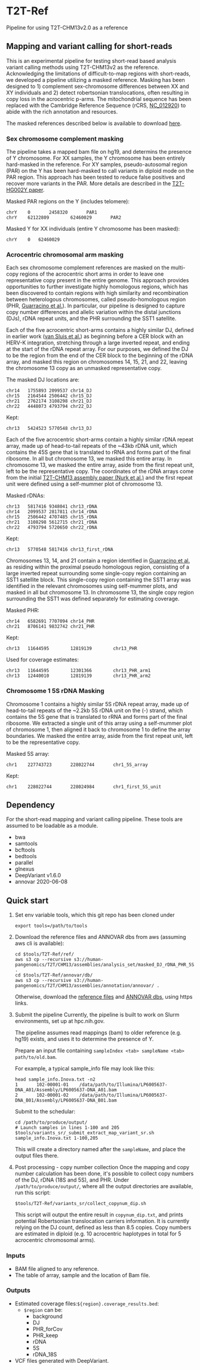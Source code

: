 # T2T-Ref
Pipeline for using T2T-CHM13v2.0 as a reference

## Mapping and variant calling for short-reads
This is an experimental pipeline for testing short-read based analysis variant calling methods using T2T-CHM13v2 as the reference. Acknowledging the limitations of difficult-to-map regions with short-reads, we developed a pipeline utilizing a masked reference. Masking has been designed to 1) complement sex-chromosome differences between XX and XY individuals and 2) detect robertsonian translocations, often resulting in copy loss in the acrocentric p-arms. The mitochondrial sequence has been replaced with the Cambridge Reference Sequence (rCRS, [NC_012920](https://www.ncbi.nlm.nih.gov/nuccore/251831106)) to abide with the rich annotation and resources.

The masked references described below is available to download [here](https://s3-us-west-2.amazonaws.com/human-pangenomics/index.html?prefix=T2T/CHM13/assemblies/analysis_set/masked_DJ_rDNA_PHR_5S/).

### Sex chromosome complement masking
The pipeline takes a mapped bam file on hg19, and determins the presence of Y chromosome. For XX samples, the Y chromosome has been entirely hard-masked in the reference. For XY samples, pseudo-autosomal region (PAR) on the Y has been hard-masked to call variants in diploid mode on the PAR region. This approach has been tested to reduce false positives and recover more variants in the PAR. More details are described in the [T2T-HG002Y paper](https://doi.org/10.1038/s41586-023-06457-y).

Masked PAR regions on the Y (includes telomere):
```
chrY    0       2458320       PAR1
chrY    62122809        62460029       PAR2
```

Masked Y for XX individuals (entire Y chromosome has been masked):
```
chrY	0	62460029
```

### Acrocentric chromosomal arm masking
Each sex chromosome complement references are masked on the multi-copy regions of the acrocentric short arms in order to leave one representative copy present in the entire genome. This approach provides opportunities to further investigate highly homologous regions, which has been discovered to contain regions with high similarity and recombination between heterologous chromosomes, called pseudo-homologous region (PHR, [Guarracino et al.](https://doi.org/10.1038/s41586-023-05976-y)). In particular, our pipeline is designed to capture copy number differences and allelic variation within the distal junctions (DJs), rDNA repeat units, and the PHR surrounding the SST1 satellite.

Each of the five acrocentric short-arms contains a highly similar DJ, defined in earlier work ([van Sluis et al.](https://doi.org/10.1101/gad.331892.119)) as beginning before a CER block with an HERV-K integration, stretching through a large inverted repeat, and ending at the start of the rDNA repeat array. For our purposes, we defined the DJ to be the region from the end of the CER block to the beginning of the rDNA array, and masked this region on chromosomes 14, 15, 21, and 22, leaving the chromosome 13 copy as an unmasked representative copy.

The masked DJ locations are:
```
chr14   1755893 2099537 chr14_DJ
chr15   2164544 2506442 chr15_DJ
chr21   2762174 3108298 chr21_DJ
chr22   4448073 4793794 chr22_DJ
```

Kept:
```
chr13   5424523 5770548 chr13_DJ
```

Each of the five acrocentric short-arms contain a highly similar rDNA repeat array, made up of head-to-tail repeats of the ~43kb rDNA unit, which contains the 45S gene that is translated to rRNA and forms part of the final ribosome. In all but chromosome 13, we masked this entire array. In chromosome 13, we masked the entire array, aside from the first repeat unit, left to be the representative copy. The coordinates of the rDNA arrays come from the initial [T2T-CHM13 assembly paper (Nurk et al.)](https://doi.org/10.1126/science.abj6987) and the first repeat unit were defined using a self-mummer plot of chromosome 13.

Masked rDNAs:
```
chr13   5817416 9348041 chr13_rDNA
chr14   2099537 2817811 chr14_rDNA
chr15   2506442 4707485 chr15_rDNA
chr21   3108298 5612715 chr21_rDNA
chr22   4793794 5720650 chr22_rDNA
```

Kept:
```
chr13   5770548 5817416 chr13_first_rDNA
```

Chromosomes 13, 14, and 21 contain a region identified in [Guarracino et al.](https://doi.org/10.1038/s41586-023-05976-y) as residing within the proximal pseudo homologous region, consisting of a large inverted repeat surrounding some single-copy region containing an SST1 satellite block. This single-copy region containing the SST1 array was identified in the relevant chromosomes using self-mummer plots, and masked in all but chromosome 13. In chromosome 13, the single copy region surrounding the SST1 was defined separately for estimating coverage.

Masked PHR:
```
chr14   6582691 7707094 chr14_PHR
chr21   8706141 9832742 chr21_PHR
```

Kept:
```
chr13   11644595        12819139        chr13_PHR
```

Used for coverage estimates:
```
chr13   11644595        12301366        chr13_PHR_arm1
chr13   12440010        12819139        chr13_PHR_arm2
```

### Chromosome 1 5S rDNA Masking
Chromosome 1 contains a highly similar 5S rDNA repeat array, made up of head-to-tail repeats of the ~2.2kb 5S rDNA unit on the (-) strand, which contains the 5S gene that is translated to rRNA and forms part of the final ribosome. We extracted a single unit of this array using a self-mummer plot of chromosome 1, then aligned it back to chromosome 1 to define the array boundaries. We masked the entire array, aside from the first repeat unit, left to be the representative copy.

Masked 5S array:
```
chr1    227743723       228022744       chr1_5S_array
```

Kept:
```
chr1    228022744       228024984       chr1_first_5S_unit
```

## Dependency
For the short-read mapping and variant calling pipeline. These tools are assumed to be loadable as a module.
* bwa
* samtools
* bcftools
* bedtools
* parallel
* glnexus
* DeepVariant v1.6.0
* annovar 2020-06-08

## Quick start
1. Set env variable tools, which this git repo has been cloned under
	```
	export tools=/path/to/tools
	```

2. Download the reference files and ANNOVAR dbs from aws (assuming aws cli is available):
	```
	cd $tools/T2T-Ref/ref/
	aws s3 cp --recursive s3://human-pangenomics/T2T/CHM13/assemblies/analysis_set/masked_DJ_rDNA_PHR_5S/ .
	cd $tools/T2T-Ref/annovar/db/
	aws s3 cp --recursive s3://human-pangenomics/T2T/CHM13/assemblies/annotation/annovar/ .
	```
	Otherwise, download the [reference files](https://s3-us-west-2.amazonaws.com/human-pangenomics/index.html?prefix=T2T/CHM13/assemblies/analysis_set/masked_DJ_rDNA_PHR_5S/) and [ANNOVAR dbs](https://s3-us-west-2.amazonaws.com/human-pangenomics/index.html?prefix=T2T/CHM13/assemblies/annotation/annovar/), using https links.

3. Submit the pipeline
	Currently, the pipeline is built to work on Slurm environments, set up at hpc.nih.gov.

	The pipeline assumes read mappings (bam) to older reference (e.g. hg19) exists, and uses it to determine the presence of Y.

	Prepare an input file containing `sampleIndex <tab> sampleName <tab> path/to/old.bam`.

	For example, a typical sample_info file may look like this:
	```
	head sample_info.Inova.txt -n2
	1       102-00001-01    /data/path/to/Illumina/LP6005637-DNA_A01/Assembly/LP6005637-DNA_A01.bam
	2       102-00001-02    /data/path/to/Illumina/LP6005637-DNA_B01/Assembly/LP6005637-DNA_B01.bam
	```

	Submit to the schedular:
	```
	cd /path/to/produce/output/
	# Launch samples in lines 1-100 and 205
	$tools/variants_sr/_submit_extract_map_variant_sr.sh sample_info.Inova.txt 1-100,205
	```
	This will create a directory named after the `sampleName`, and place the output files there.

4. Post processing - copy number collection
	Once the mapping and copy number calculation has been done, it's possible to collect copy numbers of the DJ, rDNA (18S and 5S), and PHR. 
	Under `/path/to/produce/output/`, where all the output directories are available, run this script:
	```
	$tools/T2T-Ref/variants_sr/collect_copynum_dip.sh
	```
	This script will output the entire result in `copynum_dip.txt`, and prints potential Robertsonian translocation carriers information.
	It is currently relying on the DJ count, defined as less than 8.5 copies. Copy numbers are estimated in diploid (e.g. 10 acrocentric haplotypes in total for 5 acrocentric chromosomal arms).

### Inputs
* BAM file aligned to any reference.
* The table of array, sample and the location of Bam file. 

### Outputs
* Estimated coverage files:`${region}.coverage_results.bed`:
    * `$region` can be:
      * background
      * DJ
      * PHR_forCov
      * PHR_keep
      * rDNA
      * 5S
      * rDNA_18S
* VCF files generated with DeepVariant.	
